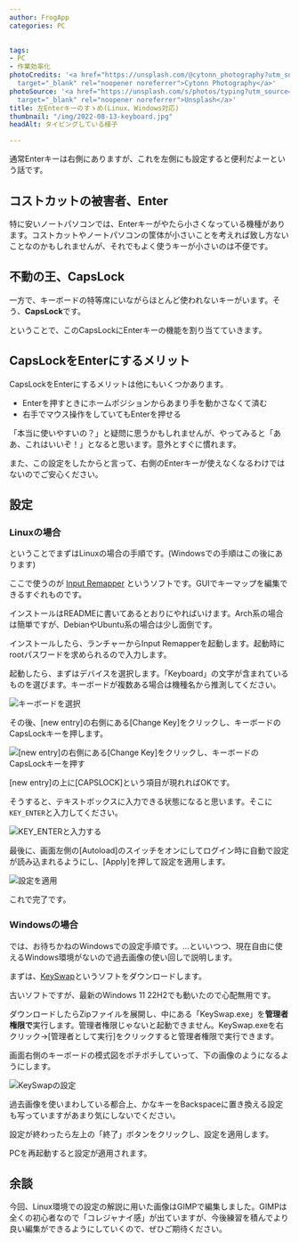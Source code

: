 ```yaml
---
author: FrogApp
categories: PC

 
tags:
- PC
- 作業効率化
photoCredits: '<a href="https://unsplash.com/@cytonn_photography?utm_source=unsplash&utm_medium=referral&utm_content=creditCopyText"
  target="_blank" rel="noopener noreferrer">Cytonn Photography</a>'
photoSource: '<a href="https://unsplash.com/s/photos/typing?utm_source=unsplash&utm_medium=referral&utm_content=creditCopyText"
  target="_blank" rel="noopener noreferrer">Unsplash</a>'
title: 左Enterキーのすゝめ(Linux、Windows対応)
thumbnail: "/img/2022-08-13-keyboard.jpg"
headAlt: タイピングしている様子

---
```

通常Enterキーは右側にありますが、これを左側にも設定すると便利だよーという話です。

## コストカットの被害者、Enter

特に安いノートパソコンでは、Enterキーがやたら小さくなっている機種があります。コストカットやノートパソコンの筐体が小さいことを考えれば致し方ないことなのかもしれませんが、それでもよく使うキーが小さいのは不便です。

## 不動の王、CapsLock

一方で、キーボードの特等席にいながらほとんど使われないキーがいます。そう、**CapsLock**です。

ということで、このCapsLockにEnterキーの機能を割り当てていきます。

## CapsLockをEnterにするメリット

CapsLockをEnterにするメリットは他にもいくつかあります。

* Enterを押すときにホームポジションからあまり手を動かさなくて済む
* 右手でマウス操作をしていてもEnterを押せる

「本当に使いやすいの？」と疑問に思うかもしれませんが、やってみると「ああ、これはいいぞ！」となると思います。意外とすぐに慣れます。

また、この設定をしたからと言って、右側のEnterキーが使えなくなるわけではないのでご安心ください。

## 設定

### Linuxの場合

ということでまずはLinuxの場合の手順です。(Windowsでの手順はこの後にあります)

ここで使うのが <a href="https://github.com/sezanzeb/input-remapper" target="_blank" rel="noopener noreferrer">Input Remapper</a> というソフトです。GUIでキーマップを編集できるすぐれものです。

インストールはREADMEに書いてあるとおりにやればいけます。Arch系の場合は簡単ですが、DebianやUbuntu系の場合は少し面倒です。

インストールしたら、ランチャーからInput Remapperを起動します。起動時にrootパスワードを求められるので入力します。

起動したら、まずはデバイスを選択します。「Keyboard」の文字が含まれているものを選びます。キーボードが複数ある場合は機種名から推測してください。

![キーボードを選択](/img/2022-08-13-select-keyboard.jpg)

その後、\[new entry\]の右側にある\[Change Key\]をクリックし、キーボードのCapsLockキーを押します。

![\[new entry\]の右側にある\[Change Key\]をクリックし、キーボードのCapsLockキーを押す](/img/2022-08-13-change-key.jpg)

\[new entry\]の上に\[CAPSLOCK\]という項目が現れればOKです。

そうすると、テキストボックスに入力できる状態になると思います。そこに`KEY_ENTER`と入力してください。

![KEY_ENTERと入力する](/img/2022-08-13-key-enter.jpg)

最後に、画面左側の\[Autoload\]のスイッチをオンにしてログイン時に自動で設定が読み込まれるようにし、\[Apply\]を押して設定を適用します。

![設定を適用](/img/2022-08-13-apply.jpg)

これで完了です。

### Windowsの場合

では、お待ちかねのWindowsでの設定手順です。…といいつつ、現在自由に使えるWindows環境がないので過去画像の使い回しで説明します。

まずは、<a href="https://www.vector.co.jp/soft/winnt/util/se228667.html" target="_blank" rel="noopener noreferrer">KeySwap</a>というソフトをダウンロードします。

古いソフトですが、最新のWindows 11 22H2でも動いたので心配無用です。

ダウンロードしたらZipファイルを展開し、中にある「KeySwap.exe」を**管理者権限で**実行します。管理者権限じゃないと起動できません。KeySwap.exeを右クリック→\[管理者として実行\]をクリックすると管理者権限で実行できます。

画面右側のキーボードの模式図をポチポチしていって、下の画像のようになるようにします。

![KeySwapの設定](/img/2022-07-23-keyswap-1.jpg)

過去画像を使いまわしている都合上、かなキーをBackspaceに置き換える設定も写っていますがあまり気にしないでください。

設定が終わったら左上の「終了」ボタンをクリックし、設定を適用します。

PCを再起動すると設定が適用されます。

## 余談

今回、Linux環境での設定の解説に用いた画像はGIMPで編集しました。GIMPは全くの初心者なので「コレジャナイ感」が出ていますが、今後練習を積んでより良い編集ができるようにしていくので、ぜひご期待ください。